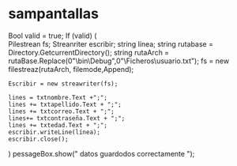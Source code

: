 # sampantallas
Bool valid = true;
If (valid)
(   
    Pilestrean fs;
    Streanriter escribir;
    string línea;
    string rutabase = Directory.GetcurrentDirectory();
    string rutaArch = rutaBase.Replace(0"\bin\Debug",0"\Ficheros\usuario.txt");
    fs = new filestreaz(rutaArch, filemode,Append);
    
    Escribir = new streawriter(fs);
    
    lines = txtnombre.Text +";";
    lines += txtapellido.Text + ";";
    lines += txtcorreo.Text + ";";
    lines+= txtcontraseña.Text + ";";
    lines += txtedad.Text + ";";
    escribir.writeLine(línea);
    escribir.close();
 )
pessageBox.show(" datos guardodos correctamente ");


    
